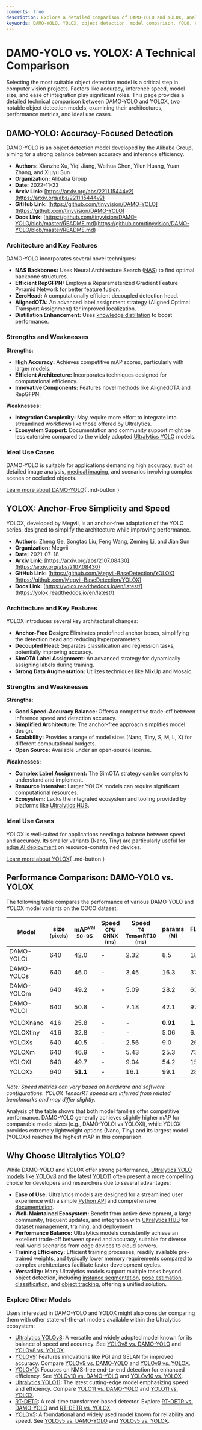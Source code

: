 ```yaml
---
comments: true
description: Explore a detailed comparison of DAMO-YOLO and YOLOX, analyzing architecture, performance, and use cases for object detection applications.
keywords: DAMO-YOLO, YOLOX, object detection, model comparison, YOLO, computer vision, NAS backbone, RepGFPN, ZeroHead, SimOTA, anchor-free detection
---
```


# DAMO-YOLO vs. YOLOX: A Technical Comparison

Selecting the most suitable object detection model is a critical step in computer vision projects. Factors like accuracy, inference speed, model size, and ease of integration play significant roles. This page provides a detailed technical comparison between DAMO-YOLO and YOLOX, two notable object detection models, examining their architectures, performance metrics, and ideal use cases.

<script async src="https://cdn.jsdelivr.net/npm/chart.js"></script>
<script defer src="../../javascript/benchmark.js"></script>

<canvas id="modelComparisonChart" width="1024" height="400" active-models='["DAMO-YOLO", "YOLOX"]'></canvas>

## DAMO-YOLO: Accuracy-Focused Detection

DAMO-YOLO is an object detection model developed by the Alibaba Group, aiming for a strong balance between accuracy and inference efficiency.

- **Authors:** Xianzhe Xu, Yiqi Jiang, Weihua Chen, Yilun Huang, Yuan Zhang, and Xiuyu Sun
- **Organization:** Alibaba Group
- **Date:** 2022-11-23
- **Arxiv Link:** [https://arxiv.org/abs/2211.15444v2](https://arxiv.org/abs/2211.15444v2)
- **GitHub Link:** [https://github.com/tinyvision/DAMO-YOLO](https://github.com/tinyvision/DAMO-YOLO)
- **Docs Link:** [https://github.com/tinyvision/DAMO-YOLO/blob/master/README.md](https://github.com/tinyvision/DAMO-YOLO/blob/master/README.md)

### Architecture and Key Features

DAMO-YOLO incorporates several novel techniques:

- **NAS Backbones:** Uses Neural Architecture Search ([NAS](https://www.ultralytics.com/glossary/neural-architecture-search-nas)) to find optimal backbone structures.
- **Efficient RepGFPN:** Employs a Reparameterized Gradient Feature Pyramid Network for better feature fusion.
- **ZeroHead:** A computationally efficient decoupled detection head.
- **AlignedOTA:** An advanced label assignment strategy (Aligned Optimal Transport Assignment) for improved localization.
- **Distillation Enhancement:** Uses [knowledge distillation](https://www.ultralytics.com/glossary/knowledge-distillation) to boost performance.

### Strengths and Weaknesses

**Strengths:**

- **High Accuracy:** Achieves competitive mAP scores, particularly with larger models.
- **Efficient Architecture:** Incorporates techniques designed for computational efficiency.
- **Innovative Components:** Features novel methods like AlignedOTA and RepGFPN.

**Weaknesses:**

- **Integration Complexity:** May require more effort to integrate into streamlined workflows like those offered by Ultralytics.
- **Ecosystem Support:** Documentation and community support might be less extensive compared to the widely adopted [Ultralytics YOLO](https://www.ultralytics.com/yolo) models.

### Ideal Use Cases

DAMO-YOLO is suitable for applications demanding high accuracy, such as detailed image analysis, [medical imaging](https://www.ultralytics.com/solutions/ai-in-healthcare), and scenarios involving complex scenes or occluded objects.

[Learn more about DAMO-YOLO](https://github.com/tinyvision/DAMO-YOLO/blob/master/README.md){ .md-button }

## YOLOX: Anchor-Free Simplicity and Speed

YOLOX, developed by Megvii, is an anchor-free adaptation of the YOLO series, designed to simplify the architecture while improving performance.

- **Authors:** Zheng Ge, Songtao Liu, Feng Wang, Zeming Li, and Jian Sun
- **Organization:** Megvii
- **Date:** 2021-07-18
- **Arxiv Link:** [https://arxiv.org/abs/2107.08430](https://arxiv.org/abs/2107.08430)
- **GitHub Link:** [https://github.com/Megvii-BaseDetection/YOLOX](https://github.com/Megvii-BaseDetection/YOLOX)
- **Docs Link:** [https://yolox.readthedocs.io/en/latest/](https://yolox.readthedocs.io/en/latest/)

### Architecture and Key Features

YOLOX introduces several key architectural changes:

- **Anchor-Free Design:** Eliminates predefined anchor boxes, simplifying the detection head and reducing hyperparameters.
- **Decoupled Head:** Separates classification and regression tasks, potentially improving accuracy.
- **SimOTA Label Assignment:** An advanced strategy for dynamically assigning labels during training.
- **Strong Data Augmentation:** Utilizes techniques like MixUp and Mosaic.

### Strengths and Weaknesses

**Strengths:**

- **Good Speed-Accuracy Balance:** Offers a competitive trade-off between inference speed and detection accuracy.
- **Simplified Architecture:** The anchor-free approach simplifies model design.
- **Scalability:** Provides a range of model sizes (Nano, Tiny, S, M, L, X) for different computational budgets.
- **Open Source:** Available under an open-source license.

**Weaknesses:**

- **Complex Label Assignment:** The SimOTA strategy can be complex to understand and implement.
- **Resource Intensive:** Larger YOLOX models can require significant computational resources.
- **Ecosystem:** Lacks the integrated ecosystem and tooling provided by platforms like [Ultralytics HUB](https://www.ultralytics.com/hub).

### Ideal Use Cases

YOLOX is well-suited for applications needing a balance between speed and accuracy. Its smaller variants (Nano, Tiny) are particularly useful for [edge AI deployment](https://www.ultralytics.com/glossary/edge-ai) on resource-constrained devices.

[Learn more about YOLOX](https://yolox.readthedocs.io/en/latest/){ .md-button }

## Performance Comparison: DAMO-YOLO vs. YOLOX

The following table compares the performance of various DAMO-YOLO and YOLOX model variants on the COCO dataset.

| Model      | size<br><sup>(pixels) | mAP<sup>val<br>50-95 | Speed<br><sup>CPU ONNX<br>(ms) | Speed<br><sup>T4 TensorRT10<br>(ms) | params<br><sup>(M) | FLOPs<br><sup>(B) |
| ---------- | --------------------- | -------------------- | ------------------------------ | ----------------------------------- | ------------------ | ----------------- |
| DAMO-YOLOt | 640                   | 42.0                 | -                              | 2.32                                | 8.5                | 18.1              |
| DAMO-YOLOs | 640                   | 46.0                 | -                              | 3.45                                | 16.3               | 37.8              |
| DAMO-YOLOm | 640                   | 49.2                 | -                              | 5.09                                | 28.2               | 61.8              |
| DAMO-YOLOl | 640                   | 50.8                 | -                              | 7.18                                | 42.1               | 97.3              |
|            |                       |                      |                                |                                     |                    |                   |
| YOLOXnano  | 416                   | 25.8                 | -                              | -                                   | **0.91**           | **1.08**          |
| YOLOXtiny  | 416                   | 32.8                 | -                              | -                                   | 5.06               | 6.45              |
| YOLOXs     | 640                   | 40.5                 | -                              | 2.56                                | 9.0                | 26.8              |
| YOLOXm     | 640                   | 46.9                 | -                              | 5.43                                | 25.3               | 73.8              |
| YOLOXl     | 640                   | 49.7                 | -                              | 9.04                                | 54.2               | 155.6             |
| YOLOXx     | 640                   | **51.1**             | -                              | 16.1                                | 99.1               | 281.9             |

_Note: Speed metrics can vary based on hardware and software configurations. YOLOX TensorRT speeds are inferred from related benchmarks and may differ slightly._

Analysis of the table shows that both model families offer competitive performance. DAMO-YOLO generally achieves slightly higher mAP for comparable model sizes (e.g., DAMO-YOLOl vs YOLOXl), while YOLOX provides extremely lightweight options (Nano, Tiny) and its largest model (YOLOXx) reaches the highest mAP in this comparison.

## Why Choose Ultralytics YOLO?

While DAMO-YOLO and YOLOX offer strong performance, [Ultralytics YOLO models](https://docs.ultralytics.com/models/) like [YOLOv8](https://docs.ultralytics.com/models/yolov8/) and the latest [YOLO11](https://docs.ultralytics.com/models/yolo11/) often present a more compelling choice for developers and researchers due to several advantages:

- **Ease of Use:** Ultralytics models are designed for a streamlined user experience with a simple [Python API](https://docs.ultralytics.com/usage/python/) and comprehensive [documentation](https://docs.ultralytics.com/guides/).
- **Well-Maintained Ecosystem:** Benefit from active development, a large community, frequent updates, and integration with [Ultralytics HUB](https://www.ultralytics.com/hub) for dataset management, training, and deployment.
- **Performance Balance:** Ultralytics models consistently achieve an excellent trade-off between speed and accuracy, suitable for diverse real-world scenarios from edge devices to cloud servers.
- **Training Efficiency:** Efficient training processes, readily available pre-trained weights, and typically lower memory requirements compared to complex architectures facilitate faster development cycles.
- **Versatility:** Many Ultralytics models support multiple tasks beyond object detection, including [instance segmentation](https://docs.ultralytics.com/tasks/segment/), [pose estimation](https://docs.ultralytics.com/tasks/pose/), [classification](https://docs.ultralytics.com/tasks/classify/), and [object tracking](https://docs.ultralytics.com/modes/track/), offering a unified solution.

### Explore Other Models

Users interested in DAMO-YOLO and YOLOX might also consider comparing them with other state-of-the-art models available within the Ultralytics ecosystem:

- [Ultralytics YOLOv8](https://docs.ultralytics.com/models/yolov8/): A versatile and widely adopted model known for its balance of speed and accuracy. See [YOLOv8 vs. DAMO-YOLO](https://docs.ultralytics.com/compare/yolov8-vs-damo-yolo/) and [YOLOv8 vs. YOLOX](https://docs.ultralytics.com/compare/yolov8-vs-yolox/).
- [YOLOv9](https://docs.ultralytics.com/models/yolov9/): Features innovations like PGI and GELAN for improved accuracy. Compare [YOLOv9 vs. DAMO-YOLO](https://docs.ultralytics.com/compare/yolov9-vs-damo-yolo/) and [YOLOv9 vs. YOLOX](https://docs.ultralytics.com/compare/yolov9-vs-yolox/).
- [YOLOv10](https://docs.ultralytics.com/models/yolov10/): Focuses on NMS-free end-to-end detection for enhanced efficiency. See [YOLOv10 vs. DAMO-YOLO](https://docs.ultralytics.com/compare/yolov10-vs-damo-yolo/) and [YOLOv10 vs. YOLOX](https://docs.ultralytics.com/compare/yolov10-vs-yolox/).
- [Ultralytics YOLO11](https://docs.ultralytics.com/models/yolo11/): The latest cutting-edge model emphasizing speed and efficiency. Compare [YOLO11 vs. DAMO-YOLO](https://docs.ultralytics.com/compare/yolo11-vs-damo-yolo/) and [YOLO11 vs. YOLOX](https://docs.ultralytics.com/compare/yolo11-vs-yolox/).
- [RT-DETR](https://docs.ultralytics.com/models/rtdetr/): A real-time transformer-based detector. Explore [RT-DETR vs. DAMO-YOLO](https://docs.ultralytics.com/compare/rtdetr-vs-damo-yolo/) and [RT-DETR vs. YOLOX](https://docs.ultralytics.com/compare/rtdetr-vs-yolox/).
- [YOLOv5](https://docs.ultralytics.com/models/yolov5/): A foundational and widely used model known for reliability and speed. See [YOLOv5 vs. DAMO-YOLO](https://docs.ultralytics.com/compare/yolov5-vs-damo-yolo/) and [YOLOv5 vs. YOLOX](https://docs.ultralytics.com/compare/yolov5-vs-yolox/).
